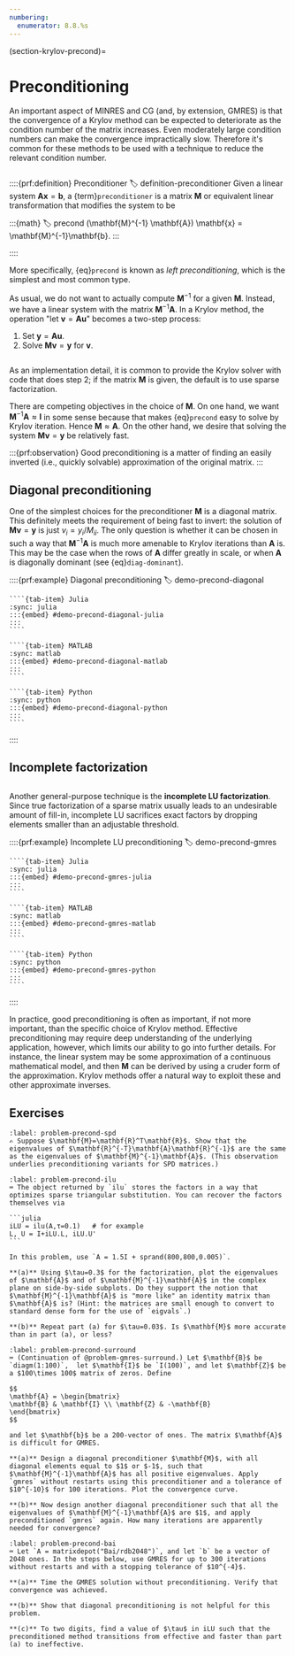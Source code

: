 ```yaml
---
numbering:
  enumerator: 8.8.%s
---
```

(section-krylov-precond)=
# Preconditioning

An important aspect of MINRES and CG (and, by extension, GMRES) is that the convergence of a Krylov method can be expected to deteriorate as the condition number of the matrix increases. Even moderately large condition numbers can make the convergence impractically slow. Therefore it's common for these methods to be used with a technique to reduce the relevant condition number.

```{index} GMRES; preconditioning in, ! preconditioning
```

::::{prf:definition} Preconditioner
:label: definition-preconditioner
Given a linear system $\mathbf{A}\mathbf{x}=\mathbf{b}$, a {term}`preconditioner` is a matrix $\mathbf{M}$ or equivalent linear transformation that modifies the system to be

:::{math}
:label: precond
(\mathbf{M}^{-1} \mathbf{A}) \mathbf{x} = \mathbf{M}^{-1}\mathbf{b}.
:::

::::
 
More specifically, {eq}`precond` is known as *left preconditioning*, which is the simplest and most common type.

As usual, we do not want to actually compute $\mathbf{M}^{-1}$ for a given $\mathbf{M}$. Instead, we have a linear system with the matrix $\mathbf{M}^{-1}\mathbf{A}$. In a Krylov method, the operation "let $\mathbf{v}=\mathbf{A}\mathbf{u}$" becomes a two-step process:

1. Set $\mathbf{y}=\mathbf{A}\mathbf{u}$.
2. Solve $\mathbf{M}\mathbf{v}=\mathbf{y}$ for $\mathbf{v}$.

```{index} sparse matrix, LU factorization
```

As an implementation detail, it is common to provide the Krylov solver with code that does step 2; if the matrix $\mathbf{M}$ is given, the default is to use sparse factorization. 

There are competing objectives in the choice of $\mathbf{M}$. On one hand, we want $\mathbf{M}^{-1}\mathbf{A}\approx \mathbf{I}$ in some sense because that makes {eq}`precond` easy to solve by Krylov iteration. Hence $\mathbf{M}\approx \mathbf{A}$. On the other hand, we desire that solving the system $\mathbf{M}\mathbf{v}=\mathbf{y}$ be relatively fast. 

:::{prf:observation}
Good preconditioning is a matter of finding an easily inverted (i.e., quickly solvable) approximation of the original matrix. 
:::

## Diagonal preconditioning

One of the simplest choices for the preconditioner $\mathbf{M}$ is a diagonal matrix. This definitely meets the requirement of being fast to invert: the solution of $\mathbf{M}\mathbf{v}=\mathbf{y}$ is just $v_i=y_i/M_{ii}$. The only question is whether it can be chosen in such a way that $\mathbf{M}^{-1}\mathbf{A}$ is much more amenable to Krylov iterations than $\mathbf{A}$ is. This may be the case when the rows of $\mathbf{A}$ differ greatly in scale, or when $\mathbf{A}$ is diagonally dominant (see {eq}`diag-dominant`).

::::{prf:example} Diagonal preconditioning
:label: demo-precond-diagonal
`````{tab-set}
````{tab-item} Julia
:sync: julia
:::{embed} #demo-precond-diagonal-julia
:::
````

````{tab-item} MATLAB
:sync: matlab
:::{embed} #demo-precond-diagonal-matlab
:::
````

````{tab-item} Python
:sync: python
:::{embed} #demo-precond-diagonal-python
:::
````
`````
::::


## Incomplete factorization

```{index} ! LU factorization; incomplete
```

Another general-purpose technique is the **incomplete LU factorization**. Since true factorization of a sparse matrix usually leads to an undesirable amount of fill-in, incomplete LU sacrifices exact factors by dropping elements smaller than an adjustable threshold.

::::{prf:example} Incomplete LU preconditioning
:label: demo-precond-gmres
`````{tab-set}
````{tab-item} Julia
:sync: julia
:::{embed} #demo-precond-gmres-julia
:::
````

````{tab-item} MATLAB
:sync: matlab
:::{embed} #demo-precond-gmres-matlab
:::
````

````{tab-item} Python
:sync: python
:::{embed} #demo-precond-gmres-python
:::
````
`````
::::


In practice, good preconditioning is often as important, if not more important, than the specific choice of Krylov method. Effective preconditioning may require deep understanding of the underlying application, however, which limits our ability to go into further details. For instance, the linear system may be some approximation of a continuous mathematical model, and then $\mathbf{M}$ can be derived by using a cruder form of the approximation. Krylov methods offer a natural way to exploit these and other approximate inverses.

## Exercises

``````{exercise}
:label: problem-precond-spd
✍ Suppose $\mathbf{M}=\mathbf{R}^T\mathbf{R}$. Show that the eigenvalues of $\mathbf{R}^{-T}\mathbf{A}\mathbf{R}^{-1}$ are the same as the eigenvalues of $\mathbf{M}^{-1}\mathbf{A}$. (This observation underlies preconditioning variants for SPD matrices.)
``````

``````{exercise}
:label: problem-precond-ilu
⌨ The object returned by `ilu` stores the factors in a way that optimizes sparse triangular substitution. You can recover the factors themselves via

```julia
iLU = ilu(A,τ=0.1)   # for example
L, U = I+iLU.L, iLU.U'
```

In this problem, use `A = 1.5I + sprand(800,800,0.005)`.

**(a)** Using $\tau=0.3$ for the factorization, plot the eigenvalues of $\mathbf{A}$ and of $\mathbf{M}^{-1}\mathbf{A}$ in the complex plane on side-by-side subplots. Do they support the notion that $\mathbf{M}^{-1}\mathbf{A}$ is "more like" an identity matrix than $\mathbf{A}$ is? (Hint: the matrices are small enough to convert to standard dense form for the use of `eigvals`.)

**(b)** Repeat part (a) for $\tau=0.03$. Is $\mathbf{M}$ more accurate than in part (a), or less?
``````

``````{exercise}
:label: problem-precond-surround
⌨ (Continuation of @problem-gmres-surround.) Let $\mathbf{B}$ be `diagm(1:100)`,  let $\mathbf{I}$ be `I(100)`, and let $\mathbf{Z}$ be a $100\times 100$ matrix of zeros. Define 

$$
\mathbf{A} = \begin{bmatrix}
\mathbf{B} & \mathbf{I} \\ \mathbf{Z} & -\mathbf{B}
\end{bmatrix}
$$ 

and let $\mathbf{b}$ be a 200-vector of ones. The matrix $\mathbf{A}$ is difficult for GMRES. 

**(a)** Design a diagonal preconditioner $\mathbf{M}$, with all diagonal elements equal to $1$ or $-1$, such that $\mathbf{M}^{-1}\mathbf{A}$ has all positive eigenvalues. Apply `gmres` without restarts using this preconditioner and a tolerance of $10^{-10}$ for 100 iterations. Plot the convergence curve. 

**(b)** Now design another diagonal preconditioner such that all the eigenvalues of $\mathbf{M}^{-1}\mathbf{A}$ are $1$, and apply preconditioned `gmres` again. How many iterations are apparently needed for convergence? 
``````

``````{exercise}
:label: problem-precond-bai
⌨ Let `A = matrixdepot("Bai/rdb2048")`, and let `b` be a vector of 2048 ones. In the steps below, use GMRES for up to 300 iterations without restarts and with a stopping tolerance of $10^{-4}$.

**(a)** Time the GMRES solution without preconditioning. Verify that convergence was achieved. 

**(b)** Show that diagonal preconditioning is not helpful for this problem.

**(c)** To two digits, find a value of $\tau$ in iLU such that the preconditioned method transitions from effective and faster than part (a) to ineffective. 

``````

